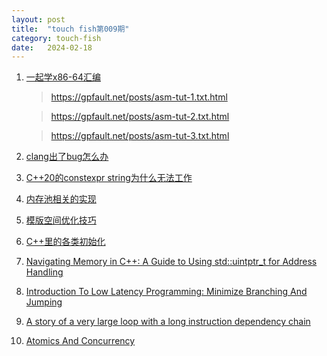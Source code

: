 ```yaml
---
layout: post
title:  "touch fish第009期"
category: touch-fish
date:   2024-02-18
---
```


1. [一起学x86-64汇编](https://gpfault.net/posts/asm-tut-0.txt.html)
    > https://gpfault.net/posts/asm-tut-1.txt.html

    > https://gpfault.net/posts/asm-tut-2.txt.html
    
    > https://gpfault.net/posts/asm-tut-3.txt.html
2. [clang出了bug怎么办](https://zhuanlan.zhihu.com/p/659944720)

3. [C++20的constexpr string为什么无法工作](https://www.zhihu.com/question/643989678/answer/3393477151)

4. [内存池相关的实现](https://silent-tower.net/projects/visual-overview-malloc)

5. [模版空间优化技巧](https://mp.weixin.qq.com/s?__biz=MzAwNDY1ODY2OQ==&mid=2649290923&idx=1&sn=1e55d9f66ec4464d3a8d4b480e6c53c1&chksm=8334dc29b443553fd045ea612197c63538e357b257d75ab218e4899eef2d24e12f719b1bb673&mpshare=1&scene=1&srcid=02219qgewXSiiCZaO6YR31w5&sharer_shareinfo=245c6d262064d068139eb92e06128c46&sharer_shareinfo_first=245c6d262064d068139eb92e06128c46&version=4.1.16.99385&platform=mac#rd)

6. [C++里的各类初始化](https://www.cnblogs.com/pluse/p/7088880.html)

7. [Navigating Memory in C++: A Guide to Using std::uintptr_t for Address Handling](https://blog.feabhas.com/2024/02/navigating-memory-in-c-a-guide-to-using-stduintptr_t-for-address-handling/)

8. [Introduction To Low Latency Programming: Minimize Branching And Jumping](https://tech.davidgorski.ca/introduction-to-low-latency-programming-minimize-branching-and-jumping/)

9. [A story of a very large loop with a long instruction dependency chain](https://johnnysswlab.com/a-story-of-a-very-large-loop-with-a-long-instruction-dependency-chain/)

10. [Atomics And Concurrency](https://redixhumayun.github.io/systems/2024/01/03/atomics-and-concurrency.html)
